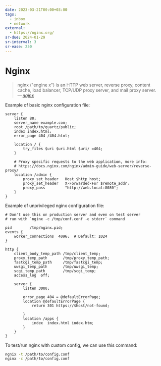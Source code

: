 ```yaml
---
date: 2023-03-21T00:00+03:00
tags:
  - inbox
  - network
external:
  - https://nginx.org/
sr-due: 2024-01-29
sr-interval: 3
sr-ease: 250
---
```


# Nginx

> nginx ("engine x") is an HTTP web server, reverse proxy, content cache, load
> balancer, TCP/UDP proxy server, and mail proxy server.\
> — <cite>[nginx](https://nginx.org/)</cite>

Example of basic nginx configuration file:

```nginx
server {
    listen 80;
    server_name example.com;
    root /path/to/quartz/public;
    index index.html;
    error_page 404 /404.html;

    location / {
        try_files $uri $uri.html $uri/ =404;
    }

    # Proxy specific requests to the web application, more info:
    # https://docs.nginx.com/nginx/admin-guide/web-server/reverse-proxy/
    location /admin {
        proxy_set_header   Host $http_host;
        proxy_set_header   X-Forwarded-For $remote_addr;
        proxy_pass         "http://web.local:8080";
    }
}
```

Example of unprivileged nginx configuration file:

```nginx
# Don't use this on production server and even on test server
# run with `nginx -c /tmp/conf.conf -e stderr` command

pid        /tmp/nginx.pid;
events {
    worker_connections  4096;  # Default: 1024
}

http {
    client_body_temp_path /tmp/client_temp;
    proxy_temp_path       /tmp/proxy_temp_path;
    fastcgi_temp_path     /tmp/fastcgi_temp;
    uwsgi_temp_path       /tmp/uwsgi_temp;
    scgi_temp_path        /tmp/scgi_temp;
    access_log  off;

    server {
        listen 3000;

        error_page 404 = @defaultErrorPage;
        location @defaultErrorPage {
            return 301 https://$host/not-found;

        }
        location /apps {
            index  index.html index.htm;
        }
    }
}
```

To test/run nginx with custom config, we can use this command:
```sh
ngnix -t /path/to/config.conf
nginx -c /path/to/config.conf
```
